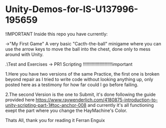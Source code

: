 # Unity-Demos-for-IS-U137996-195659

!IMPORTANT
Inside this repo you have currently:

->"My First Game"
A very basic "Cacth-the-ball" minigame where you can use the arrow keys to move the ball into the chest, done only to mess around with Unity.

.\Test and Exercises
-> PR1 Scripting
!!!!!!!!!!!!!!!!!!!!!!!important

1.Here you have two versions of the same Practice, the first one is broken beyond repair as I tried to write code without looking anything up, only posted here as a testimony for how far could I go before failing.

2.The second Version is the one to Submit, it's done following the guide provided here https://www.raywenderlich.com/4180875-introduction-to-unity-scripting-part-1#toc-anchor-008 and currently it's all functioning exept the part where you change the HayMachine's Color.

Thats All, thank you for reading it
Ferran Enguix
